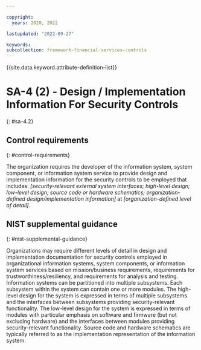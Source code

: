 ```yaml
---

copyright:
  years: 2020, 2022

lastupdated: "2022-09-27"

keywords: 
subcollection: framework-financial-services-controls
---
```


{{site.data.keyword.attribute-definition-list}}

         
# SA-4 (2) - Design / Implementation Information For Security Controls
{: #sa-4.2}

## Control requirements
{: #control-requirements}

The organization requires the developer of the information system, system component, or information system service to provide design and implementation information for the security controls to be employed that includes: _[security-relevant external system interfaces; high-level design; low-level design; source code or hardware schematics; organization-defined design/implementation information]_ at _[organization-defined level of detail]_.

## NIST supplemental guidance
{: #nist-supplemental-guidance}

Organizations may require different levels of detail in design and implementation documentation for security controls employed in organizational information systems, system components, or information system services based on mission/business requirements, requirements for trustworthiness/resiliency, and requirements for analysis and testing. Information systems can be partitioned into multiple subsystems. Each subsystem within the system can contain one or more modules. The high-level design for the system is expressed in terms of multiple subsystems and the interfaces between subsystems providing security-relevant functionality. The low-level design for the system is expressed in terms of modules with particular emphasis on software and firmware (but not excluding hardware) and the interfaces between modules providing security-relevant functionality. Source code and hardware schematics are typically referred to as the implementation representation of the information system.



